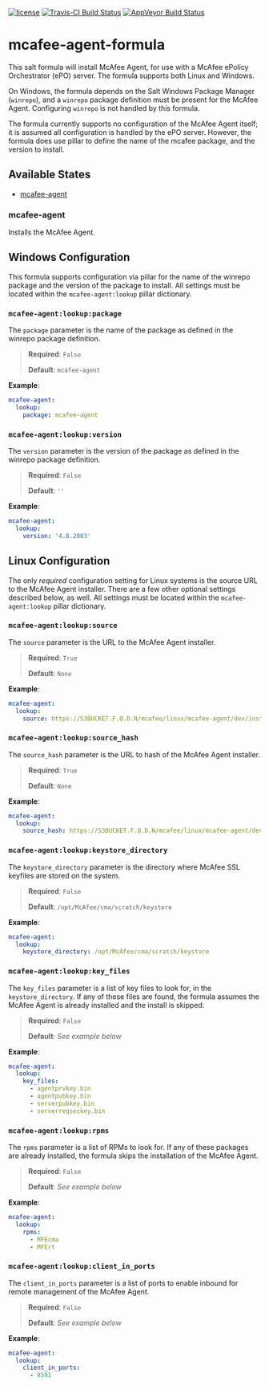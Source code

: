 [![license](https://img.shields.io/github/license/plus3it/mcafee-agent-formula.svg)](./LICENSE)
[![Travis-CI Build Status](https://travis-ci.org/plus3it/mcafee-agent-formula.svg)](https://travis-ci.org/plus3it/mcafee-agent-formula)
[![AppVeyor Build Status](https://ci.appveyor.com/api/projects/status/github/plus3it/mcafee-agent-formula?branch=master&svg=true)](https://ci.appveyor.com/project/plus3it/mcafee-agent-formula)

# mcafee-agent-formula

This salt formula will install McAfee Agent, for use with a McAfee ePolicy
Orchestrator (ePO) server. The formula supports both Linux and Windows.

On Windows, the formula depends on the Salt Windows Package Manager (`winrepo`),
and a `winrepo` package definition must be present for the McAfee Agent.
Configuring `winrepo` is not handled by this formula.

The formula currently supports no configuration of the McAfee Agent itself; it
is assumed all configuration is handled by the ePO server. However, the formula
does use pillar to define the name of the mcafee package, and the version to
install.

## Available States

-   [mcafee-agent](#mcafee-agent)

### mcafee-agent

Installs the McAfee Agent.

## Windows Configuration

This formula supports configuration via pillar for the name of the winrepo
package and the version of the package to install. All settings must be
located within the `mcafee-agent:lookup` pillar dictionary.

### `mcafee-agent:lookup:package`

The `package` parameter is the name of the package as defined in the winrepo
package definition.

>**Required**: `False`
>
>**Default**: `mcafee-agent`

**Example**:

```yaml
mcafee-agent:
  lookup:
    package: mcafee-agent
```

### `mcafee-agent:lookup:version`

The `version` parameter is the version of the package as defined in the
winrepo package definition.

>**Required**: `False`
>
>**Default**: `''`

**Example**:

```yaml
mcafee-agent:
  lookup:
    version: '4.8.2003'
```

## Linux Configuration

The only _required_ configuration setting for Linux systems is the source URL
to the McAfee Agent installer. There are a few other optional settings
described below, as well. All settings must be located within the
`mcafee-agent:lookup` pillar dictionary.

### `mcafee-agent:lookup:source`

The `source` parameter is the URL to the McAfee Agent installer.

>**Required**: `True`
>
>**Default**: `None`

**Example**:

```yaml
mcafee-agent:
  lookup:
    source: https://S3BUCKET.F.Q.D.N/mcafee/linux/mcafee-agent/dev/install.sh
```

### `mcafee-agent:lookup:source_hash`

The `source_hash` parameter is the URL to hash of the McAfee Agent installer.

>**Required**: `True`
>
>**Default**: `None`

**Example**:

```yaml
mcafee-agent:
  lookup:
    source_hash: https://S3BUCKET.F.Q.D.N/mcafee/linux/mcafee-agent/dev/install.sh.SHA512
```

### `mcafee-agent:lookup:keystore_directory`

The `keystore_directory` parameter is the directory where McAfee SSL keyfiles
are stored on the system.

>**Required**: `False`
>
>**Default**: `/opt/McAfee/cma/scratch/keystore`

**Example**:

```yaml
mcafee-agent:
  lookup:
    keystore_directory: /opt/McAfee/cma/scratch/keystore
```

### `mcafee-agent:lookup:key_files`

The `key_files` parameter is a list of key files to look for, in the
`keystore_directory`. If any of these files are found, the formula assumes the
McAfee Agent is already installed and the install is skipped.

>**Required**: `False`
>
>**Default**: _See example below_

**Example**:

```yaml
mcafee-agent:
  lookup:
    key_files:
      - agentprvkey.bin
      - agentpubkey.bin
      - serverpubkey.bin
      - serverreqseckey.bin
```

### `mcafee-agent:lookup:rpms`

The `rpms` parameter is a list of RPMs to look for. If any of these packages
are already installed, the formula skips the installation of the McAfee Agent.

>**Required**: `False`
>
>**Default**: _See example below_

**Example**:

```yaml
mcafee-agent:
  lookup:
    rpms:
      - MFEcma
      - MFErt
```

### `mcafee-agent:lookup:client_in_ports`

The `client_in_ports` parameter is a list of ports to enable inbound for remote
management of the McAfee Agent.

>**Required**: `False`
>
>**Default**: _See example below_

**Example**:

```yaml
mcafee-agent:
  lookup:
    client_in_ports:
      - 8591
```
